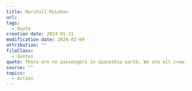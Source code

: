 ```yaml
---
title: Marshall McLuhan
url: 
tags:
  - Quote
creation date: 2024-01-31
modification date: 2024-02-09
attribution: ""
fileClass:
  - Quotes
quote: There are no passengers in spaceship earth. We are all crew.
source: ""
topics:
  - Action
---
```

